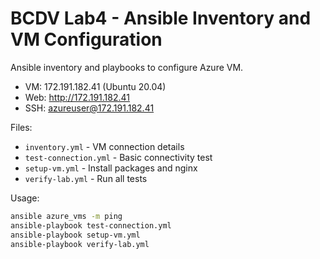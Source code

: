 # BCDV Lab4 - Ansible Inventory and VM Configuration

Ansible inventory and playbooks to configure Azure VM.

- VM: 172.191.182.41 (Ubuntu 20.04)
- Web: http://172.191.182.41
- SSH: azureuser@172.191.182.41

Files:
- `inventory.yml` - VM connection details
- `test-connection.yml` - Basic connectivity test
- `setup-vm.yml` - Install packages and nginx
- `verify-lab.yml` - Run all tests

Usage:
```bash
ansible azure_vms -m ping
ansible-playbook test-connection.yml
ansible-playbook setup-vm.yml
ansible-playbook verify-lab.yml
```
